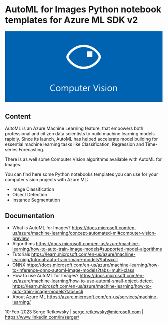 # AutoML for Images Python notebook templates for Azure ML SDK v2

<img src="computer_vision_banner.png">

## Content
AutoML is an Azure Machine Learning feature, that empowers both professional and citizen data scientists to build machine learning models rapidly. Since its launch, AutoML has helped accelerate model building for essential machine learning tasks like Classification, Regression and Time-series Forecasting.

There is as well some Computer Vision algorithms available with AutoML for Images.

You can find here some Python notebooks templates you can use for your computer vision projects with Azure ML:

- Image Classification
- Object Detection
- Instance Segmentation

## Documentation
- What is AutoML for Images? https://docs.microsoft.com/en-us/azure/machine-learning/concept-automated-ml#computer-vision-preview
- Algorithms https://docs.microsoft.com/en-us/azure/machine-learning/how-to-auto-train-image-models#supported-model-algorithms
- Tutorials https://learn.microsoft.com/en-us/azure/machine-learning/tutorial-auto-train-image-models?tabs=cli
- ONNX https://docs.microsoft.com/en-us/azure/machine-learning/how-to-inference-onnx-automl-image-models?tabs=multi-class
- How to use AutoML for Images? https://docs.microsoft.com/en-us/azure/machine-learning/how-to-use-automl-small-object-detect https://learn.microsoft.com/en-us/azure/machine-learning/how-to-auto-train-image-models?tabs=cli
- About Azure ML https://azure.microsoft.com/en-us/services/machine-learning/


10-Feb-2023
Serge Retkowsky | serge.retkowsky@microsoft.com | https://www.linkedin.com/in/serger/
